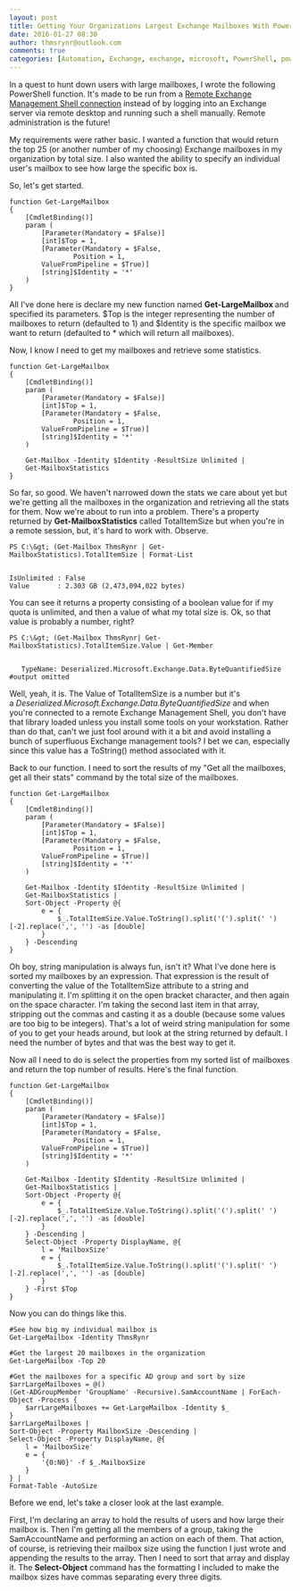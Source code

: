 ```yaml
---
layout: post
title: Getting Your Organizations Largest Exchange Mailboxes With PowerShell
date: 2016-01-27 08:30
author: thmsrynr@outlook.com
comments: true
categories: [Automation, Exchange, exchange, microsoft, PowerShell, powershell, PowerShell ISE, powershell ise, remote admin]
---
```

In a quest to hunt down users with large mailboxes, I wrote the following PowerShell function. It's made to be run from a <a href="http://www.workingsysadmin.com/opening-a-remote-exchange-management-shell/" target="_blank">Remote Exchange Management Shell connection</a> instead of by logging into an Exchange server via remote desktop and running such a shell manually. Remote administration is the future!

My requirements were rather basic. I wanted a function that would return the top 25 (or another number of my choosing) Exchange mailboxes in my organization by total size. I also wanted the ability to specify an individual user's mailbox to see how large the specific box is.

So, let's get started.

```
function Get-LargeMailbox
{
    [CmdletBinding()]
    param (
        [Parameter(Mandatory = $False)]
        [int]$Top = 1,
        [Parameter(Mandatory = $False,
                Position = 1,
        ValueFromPipeline = $True)]
        [string]$Identity = '*'
    )
}
```

All I've done here is declare my new function named <strong>Get-LargeMailbox </strong>and specified its parameters. $Top is the integer representing the number of mailboxes to return (defaulted to 1) and $Identity is the specific mailbox we want to return (defaulted to * which will return all mailboxes).

Now, I know I need to get my mailboxes and retrieve some statistics.

```
function Get-LargeMailbox
{
    [CmdletBinding()]
    param (
        [Parameter(Mandatory = $False)]
        [int]$Top = 1,
        [Parameter(Mandatory = $False,
                Position = 1,
        ValueFromPipeline = $True)]
        [string]$Identity = '*'
    )
        
    Get-Mailbox -Identity $Identity -ResultSize Unlimited |
    Get-MailboxStatistics 
}
```

So far, so good. We haven't narrowed down the stats we care about yet but we're getting all the mailboxes in the organization and retrieving all the stats for them. Now we're about to run into a problem. There's a property returned by <strong>Get-MailboxStatistics</strong> called TotalItemSize but when you're in a remote session, but, it's hard to work with. Observe.

```
PS C:\&gt; (Get-Mailbox ThmsRynr | Get-MailboxStatistics).TotalItemSize | Format-List


IsUnlimited : False
Value       : 2.303 GB (2,473,094,022 bytes)
```

You can see it returns a property consisting of a boolean value for if my quota is unlimited, and then a value of what my total size is. Ok, so that value is probably a number, right?

```
PS C:\&gt; (Get-Mailbox ThmsRynr| Get-MailboxStatistics).TotalItemSize.Value | Get-Member


   TypeName: Deserialized.Microsoft.Exchange.Data.ByteQuantifiedSize
#output omitted
```

Well, yeah, it is. The Value of TotalItemSize is a number but it's a <em>Deserialized.Microsoft.Exchange.Data.ByteQuantifiedSize </em>and when you're connected to a remote Exchange Management Shell, you don't have that library loaded unless you install some tools on your workstation. Rather than do that, can't we just fool around with it a bit and avoid installing a bunch of superfluous Exchange management tools? I bet we can, especially since this value has a ToString() method associated with it.

Back to our function. I need to sort the results of my "Get all the mailboxes, get all their stats" command by the total size of the mailboxes.

```
function Get-LargeMailbox
{
    [CmdletBinding()]
    param (
        [Parameter(Mandatory = $False)]
        [int]$Top = 1,
        [Parameter(Mandatory = $False,
                Position = 1,
        ValueFromPipeline = $True)]
        [string]$Identity = '*'
    )
        
    Get-Mailbox -Identity $Identity -ResultSize Unlimited |
    Get-MailboxStatistics |
    Sort-Object -Property @{
        e = {
            $_.TotalItemSize.Value.ToString().split('(').split(' ')[-2].replace(',', '') -as [double]
        }
    } -Descending 
}
```

Oh boy, string manipulation is always fun, isn't it? What I've done here is sorted my mailboxes by an expression. That expression is the result of converting the value of the TotalItemSize attribute to a string and manipulating it. I'm splitting it on the open bracket character, and then again on the space character. I'm taking the second last item in that array, stripping out the commas and casting it as a double (because some values are too big to be integers). That's a lot of weird string manipulation for some of you to get your heads around, but look at the string returned by default. I need the number of bytes and that was the best way to get it.

Now all I need to do is select the properties from my sorted list of mailboxes and return the top number of results. Here's the final function.

```
function Get-LargeMailbox
{
    [CmdletBinding()]
    param (
        [Parameter(Mandatory = $False)]
        [int]$Top = 1,
        [Parameter(Mandatory = $False,
                Position = 1,
        ValueFromPipeline = $True)]
        [string]$Identity = '*'
    )
        
    Get-Mailbox -Identity $Identity -ResultSize Unlimited |
    Get-MailboxStatistics |
    Sort-Object -Property @{
        e = {
            $_.TotalItemSize.Value.ToString().split('(').split(' ')[-2].replace(',', '') -as [double]
        }
    } -Descending |
    Select-Object -Property DisplayName, @{
        l = 'MailboxSize'
        e = {
            $_.TotalItemSize.Value.ToString().split('(').split(' ')[-2].replace(',', '') -as [double]
        }
    } -First $Top
}
```

Now you can do things like this.

```
#See how big my individual mailbox is
Get-LargeMailbox -Identity ThmsRynr

#Get the largest 20 mailboxes in the organization
Get-LargeMailbox -Top 20

#Get the mailboxes for a specific AD group and sort by size
$arrLargeMailboxes = @()
(Get-ADGroupMember 'GroupName' -Recursive).SamAccountName | ForEach-Object -Process {
    $arrLargeMailboxes += Get-LargeMailbox -Identity $_ 
}
$arrLargeMailboxes |
Sort-Object -Property MailboxSize -Descending |
Select-Object -Property DisplayName, @{
    l = 'MailboxSize'
    e = {
        '{0:N0}' -f $_.MailboxSize
    }
} |
Format-Table -AutoSize
```

Before we end, let's take a closer look at the last example.

First, I'm declaring an array to hold the results of users and how large their mailbox is. Then I'm getting all the members of a group, taking the SamAccountName and performing an action on each of them. That action, of course, is retrieving their mailbox size using the function I just wrote and appending the results to the array. Then I need to sort that array and display it. The <strong>Select-Object</strong> command has the formatting I included to make the mailbox sizes have commas separating every three digits.
